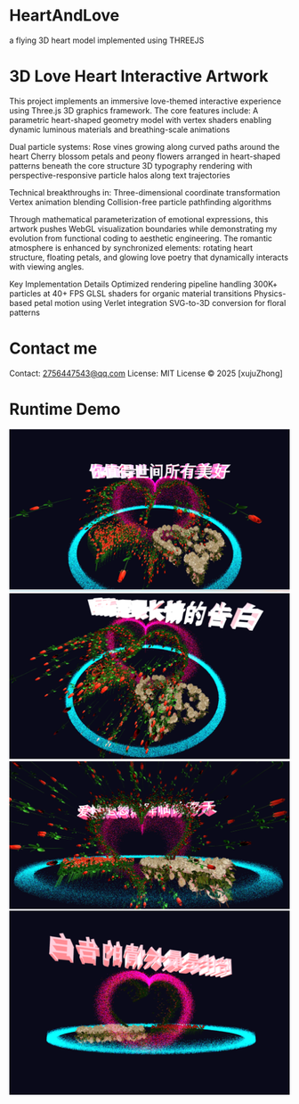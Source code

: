 # HeartAndLove
a flying  3D heart  model   implemented  using  THREEJS  

# 3D Love Heart Interactive Artwork

  This project implements an immersive love-themed interactive experience using Three.js 3D graphics framework. The core features include:
A parametric heart-shaped geometry model with vertex shaders enabling dynamic luminous materials and breathing-scale animations

Dual particle systems:
Rose vines growing along curved paths around the heart
Cherry blossom petals and peony flowers arranged in heart-shaped patterns beneath the core structure
3D typography rendering with perspective-responsive particle halos along text trajectories

Technical breakthroughs in:
Three-dimensional coordinate transformation
Vertex animation blending
Collision-free particle pathfinding algorithms

Through mathematical parameterization of emotional expressions, this artwork pushes WebGL visualization boundaries while demonstrating my evolution from functional coding to aesthetic engineering. The romantic atmosphere is enhanced by synchronized elements: rotating heart structure, floating petals, and glowing love poetry that dynamically interacts with viewing angles.

Key Implementation Details
Optimized rendering pipeline handling 300K+ particles at 40+ FPS
GLSL shaders for organic material transitions
Physics-based petal motion using Verlet integration
SVG-to-3D conversion for floral patterns

# Contact me 
Contact: 2756447543@qq.com 
License: MIT License © 2025 [xujuZhong]

# Runtime Demo
![image](screen_snap.png)
![image](screen_snap2.png)
![image](screen_snap3.png)
![image](screen_snap4.png)
